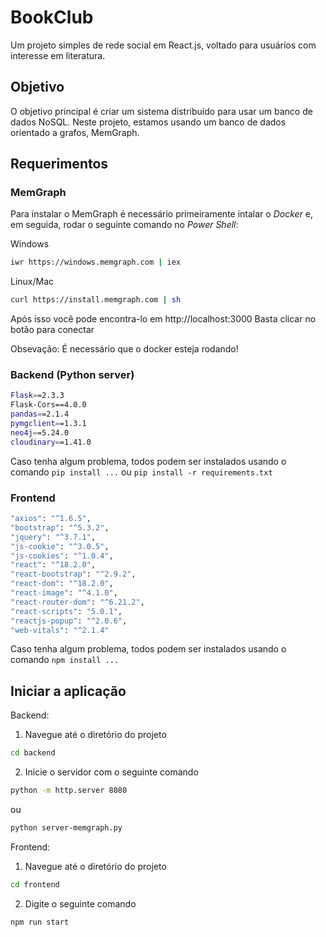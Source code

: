 # BookClub
Um projeto simples de rede social em React.js, voltado para usuários com interesse em literatura.

## Objetivo
O objetivo principal é criar um sistema distribuído para usar um banco de dados NoSQL. Neste projeto, estamos usando um banco de dados orientado a grafos, MemGraph.

## Requerimentos

### MemGraph
Para instalar o MemGraph é necessário primeiramente intalar o *Docker* e, em seguida, rodar o seguinte comando no *Power Shell*:

Windows
``` bash
iwr https://windows.memgraph.com | iex
````

Linux/Mac
``` bash
curl https://install.memgraph.com | sh
````

Após isso você pode encontra-lo em http://localhost:3000
Basta clicar no botão para conectar 

Obsevação: É necessário que o docker esteja rodando!


### Backend (Python server)
``` bash
Flask==2.3.3
Flask-Cors==4.0.0
pandas==2.1.4
pymgclient==1.3.1
neo4j==5.24.0
cloudinary==1.41.0
````
Caso tenha algum problema, todos podem ser instalados usando o comando `pip install ...` ou `pip install -r requirements.txt`

### Frontend
``` bash
"axios": "^1.6.5",
"bootstrap": "^5.3.2",
"jquery": "^3.7.1",
"js-cookie": "^3.0.5",
"js-cookies": "^1.0.4",
"react": "^18.2.0",
"react-bootstrap": "^2.9.2",
"react-dom": "^18.2.0",
"react-image": "^4.1.0",
"react-router-dom": "^6.21.2",
"react-scripts": "5.0.1",
"reactjs-popup": "^2.0.6",
"web-vitals": "^2.1.4"
````
Caso tenha algum problema, todos podem ser instalados usando o comando `npm install ...`




## Iniciar a aplicação
Backend:
1. Navegue até o diretório do projeto
  ``` bash
cd backend
````

2. Inicie o servidor com o seguinte comando
  ``` bash
python -m http.server 8080 
````
ou
  ``` bash
python server-memgraph.py
````

Frontend:
1. Navegue até o diretório do projeto
  ``` bash
cd frontend
````
2. Digite o seguinte comando
  ``` bash
npm run start
````
